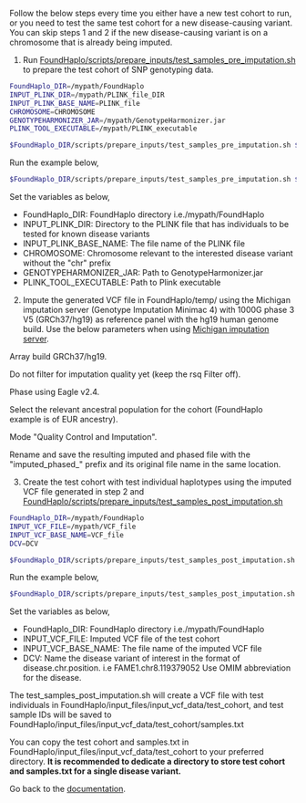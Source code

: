 Follow the below steps every time you either have a new test cohort to run, or you need to test the same test cohort for a new disease-causing variant. You can skip steps 1 and 2 if the new disease-causing variant is on a chromosome that is already being imputed.

1. Run [FoundHaplo/scripts/prepare_inputs/test_samples_pre_imputation.sh](https://github.com/bahlolab/FoundHaplo/blob/main/scripts/prepare_inputs/test_samples_pre_imputation.sh) to prepare the test cohort of SNP genotyping data.

```bash
FoundHaplo_DIR=/mypath/FoundHaplo
INPUT_PLINK_DIR=/mypath/PLINK_file_DIR
INPUT_PLINK_BASE_NAME=PLINK_file
CHROMOSOME=CHROMOSOME
GENOTYPEHARMONIZER_JAR=/mypath/GenotypeHarmonizer.jar
PLINK_TOOL_EXECUTABLE=/mypath/PLINK_executable 

$FoundHaplo_DIR/scripts/prepare_inputs/test_samples_pre_imputation.sh $FoundHaplo_DIR $INPUT_PLINK_DIR INPUT_PLINK_BASE_NAME $CHROMOSOME $GENOTYPEHARMONIZER_JAR $PLINK_TOOL_EXECUTABLE
```
Run the example below,

```bash
$FoundHaplo_DIR/scripts/prepare_inputs/test_samples_pre_imputation.sh $FoundHaplo_DIR $FoundHaplo_DIR/example FAME1_test_cohort 8 $GENOTYPEHARMONIZER_JAR $PLINK_TOOL_EXECUTABLE
```
Set the variables as below,

* FoundHaplo_DIR: FoundHaplo directory i.e./mypath/FoundHaplo
* INPUT_PLINK_DIR: Directory to the PLINK file that has individuals to be tested for known disease variants
* INPUT_PLINK_BASE_NAME: The file name of the PLINK file 
* CHROMOSOME: Chromosome relevant to the interested disease variant without the "chr" prefix
* GENOTYPEHARMONIZER_JAR: Path to GenotypeHarmonizer.jar
* PLINK_TOOL_EXECUTABLE: Path to Plink executable 

2. Impute the generated VCF file in FoundHaplo/temp/ using the Michigan imputation server (Genotype Imputation Minimac 4) with 1000G phase 3 V5 (GRCh37/hg19) as reference panel with the hg19 human genome build. Use the below parameters when using [Michigan imputation server](https://imputationserver.sph.umich.edu/). 

Array build GRCh37/hg19.

Do not filter for imputation quality yet (keep the rsq Filter off). 

Phase using Eagle v2.4.

Select the relevant ancestral population for the cohort (FoundHaplo example is of EUR ancestry).

Mode "Quality Control and Imputation".

Rename and save the resulting imputed and phased file with the "imputed_phased_" prefix and its original file name in the same location.

3. Create the test cohort with test individual haplotypes using the imputed VCF file generated in step 2 and [FoundHaplo/scripts/prepare_inputs/test_samples_post_imputation.sh](https://github.com/bahlolab/FoundHaplo/blob/main/scripts/prepare_inputs/test_samples_post_imputation.sh)

```bash
FoundHaplo_DIR=/mypath/FoundHaplo
INPUT_VCF_FILE=/mypath/VCF_file  
INPUT_VCF_BASE_NAME=VCF_file
DCV=DCV

$FoundHaplo_DIR/scripts/prepare_inputs/test_samples_post_imputation.sh $FoundHaplo_DIR $INPUT_VCF_FILE $INPUT_VCF_BASE_NAME $DCV
```
Run the example below,

```bash
$FoundHaplo_DIR/scripts/prepare_inputs/test_samples_post_imputation.sh $FoundHaplo_DIR $FoundHaplo_DIR/temp/imputed_phased_FAME1_test_cohort.snp.0.98.sample.0.98.chr8.vcf.gz imputed_phased_FAME1_test_cohort.snp.0.98.sample.0.98.chr8 FAME1.chr8.119379052
```
Set the variables as below,

* FoundHaplo_DIR: FoundHaplo directory i.e./mypath/FoundHaplo
* INPUT_VCF_FILE: Imputed VCF file of the test cohort
* INPUT_VCF_BASE_NAME: The file name of the imputed VCF file  
* DCV: Name the disease variant of interest in the format of disease.chr.position. i.e FAME1.chr8.119379052 Use OMIM abbreviation for the disease.

The test_samples_post_imputation.sh will create a VCF file with test individuals in FoundHaplo/input_files/input_vcf_data/test_cohort, and test sample IDs will be saved to FoundHaplo/input_files/input_vcf_data/test_cohort/samples.txt

You can copy the test cohort and samples.txt in FoundHaplo/input_files/input_vcf_data/test_cohort to your preferred directory. **It is recommended to dedicate a directory to store test cohort and samples.txt for a single disease variant.**

Go back to the [documentation](https://github.com/bahlolab/FoundHaplo/blob/main/Documentation/Guide%20to%20run%20FoundHaplo.md).
